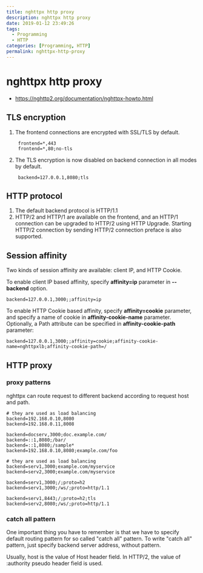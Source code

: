 ```yaml
---
title: nghttpx http proxy
description: nghttpx http proxy
date: 2019-01-12 23:49:26
tags:
  - Programming
  - HTTP
categories: [Programming, HTTP]
permalink: nghttpx-http-proxy
---
```


# nghttpx http proxy

- https://nghttp2.org/documentation/nghttpx-howto.html

## TLS encryption

1. The frontend connections are encrypted with SSL/TLS by default.

        frontend=*,443
        frontend=*,80;no-tls

2. The TLS encryption is now disabled on backend connection in all modes by default.

        backend=127.0.0.1,8080;tls

## HTTP protocol

1. The default backend protocol is HTTP/1.1
2. HTTP/2 and HTTP/1 are available on the frontend, and an HTTP/1 connection can be upgraded to HTTP/2 using HTTP Upgrade. Starting HTTP/2 connection by sending HTTP/2 connection preface is also supported.

## Session affinity

Two kinds of session affinity are available: client IP, and HTTP Cookie.

To enable client IP based affinity, specify **affinity=ip** parameter in **--backend** option.

    backend=127.0.0.1,3000;;affinity=ip

To enable HTTP Cookie based affinity, specify **affinity=cookie** parameter, and specify a name of cookie in **affinity-cookie-name** parameter. Optionally, a Path attribute can be specified in **affinity-cookie-path** parameter:

    backend=127.0.0.1,3000;;affinity=cookie;affinity-cookie-name=nghttpxlb;affinity-cookie-path=/

## HTTP proxy

### proxy patterns

nghttpx can route request to different backend according to request host and path.

    # they are used as load balancing
    backend=192.168.0.10,8080
    backend=192.168.0.11,8008

    backend=docserv,3000;doc.example.com/
    backend=::1,8080;/bar/
    backend=::1,8080;/sample*
    backend=192.168.0.10,8080;example.com/foo

    # they are used as load balancing
    backend=serv1,3000;example.com/myservice
    backend=serv2,3000;example.com/myservice

    backend=serv1,3000;/;proto=h2
    backend=serv1,3000;/ws/;proto=http/1.1

    backend=serv1,8443;/;proto=h2;tls
    backend=serv2,8080;/ws/;proto=http/1.1

### catch all pattern

One important thing you have to remember is that we have to specify default routing pattern for so called "catch all" pattern. To write "catch all" pattern, just specify backend server address, without pattern.

Usually, host is the value of Host header field. In HTTP/2, the value of :authority pseudo header field is used.
